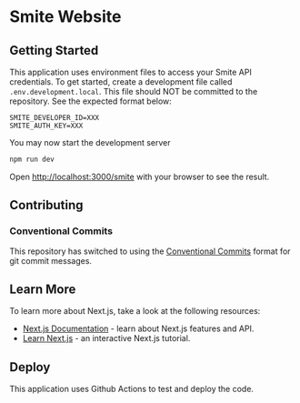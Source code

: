 # Smite Website

## Getting Started

This application uses environment files to access your Smite API credentials.
To get started, create a development file called `.env.development.local`.
This file should NOT be committed to the repository. See the expected format below:

```
SMITE_DEVELOPER_ID=XXX
SMITE_AUTH_KEY=XXX
```

You may now start the development server

```bash
npm run dev
```

Open [http://localhost:3000/smite](http://localhost:3000/smite) with your browser to see the result.

## Contributing

### Conventional Commits

This repository has switched to using the [Conventional Commits](https://www.conventionalcommits.org/en/v1.0.0) format for git commit messages.

## Learn More

To learn more about Next.js, take a look at the following resources:

- [Next.js Documentation](https://nextjs.org/docs) - learn about Next.js features and API.
- [Learn Next.js](https://nextjs.org/learn) - an interactive Next.js tutorial.

## Deploy

This application uses Github Actions to test and deploy the code.
